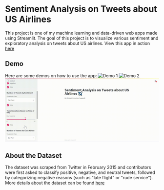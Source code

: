 # Sentiment Analysis on Tweets about US Airlines
This project is one of my machine learning and data-driven web apps made using Streamlit. 
The goal of this project is to visualize various sentiment and exploratory analysis on tweets about US airlines.
View this app in action [here](https://airline-sentiment.herokuapp.com)
 
## Demo
Here are some demos on how to use the app:
![Demo 1](https://github.com/richardcsuwandi/airline-sentiment/blob/master/demos/demo1.gif?raw=true)
![Demo 2](https://github.com/richardcsuwandi/airline-sentiment/blob/master/demos/demo2.gif?raw=true)
![Demo 3](https://github.com/richardcsuwandi/airline-sentiment/blob/master/demos/demo3.gif?raw=true)
 
## About the Dataset
The dataset was scraped from Twitter in February 2015 and contributors were first asked to classify positive, negative, and neutral tweets, 
followed by categorizing negative reasons (such as "late flight" or "rude service"). 
More details about the dataset can be found [here](https://www.kaggle.com/crowdflower/twitter-airline-sentiment)
